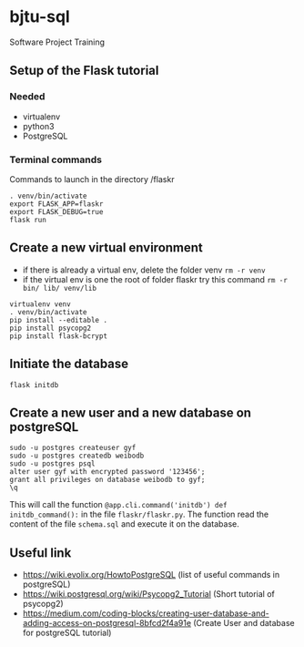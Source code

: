 # bjtu-sql
Software Project Training
## Setup of the Flask tutorial
### Needed
* virtualenv
* python3
* PostgreSQL
### Terminal commands
Commands to launch in the directory /flaskr
``` Shell Session
. venv/bin/activate
export FLASK_APP=flaskr
export FLASK_DEBUG=true
flask run
```
## Create a new virtual environment
* if there is already a virtual env, delete the folder venv ```rm -r venv```
* if the virtual env is one the root of folder flaskr try this command ```rm -r bin/ lib/ venv/lib```
``` Shell Session
virtualenv venv
. venv/bin/activate
pip install --editable .
pip install psycopg2
pip install flask-bcrypt
```
## Initiate the database
``` Shell Session
flask initdb
```
## Create a new user and a new database on postgreSQL
``` Shell Session
sudo -u postgres createuser gyf
sudo -u postgres createdb weibodb
sudo -u postgres psql
alter user gyf with encrypted password '123456';
grant all privileges on database weibodb to gyf;
\q
```
This will call the function `@app.cli.command('initdb') def initdb_command():` in the file `flaskr/flaskr.py`.
The function read the content of the file `schema.sql` and execute it on the database.
## Useful link
* https://wiki.evolix.org/HowtoPostgreSQL (list of useful commands in postgreSQL)
* https://wiki.postgresql.org/wiki/Psycopg2_Tutorial (Short tutorial of psycopg2)
* https://medium.com/coding-blocks/creating-user-database-and-adding-access-on-postgresql-8bfcd2f4a91e (Create User and database for postgreSQL tutorial)